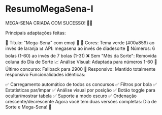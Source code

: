 # ResumoMegaSena-I

MEGA-SENA CRIADA COM SUCESSO! 🎱💚

Principais adaptações feitas:

🎯 Título: "Mega-Sena" com emoji 🎱
🌈 Cores: Tema verde (#00a859) ao invés de laranja
📊 API: megasena ao invés de diadesorte
🎲 Números: 6 bolas (1-60) ao invés de 7 bolas (1-31)
❌ Sem "Mês da Sorte": Removida coluna do Dia de Sorte
📈 Análise Visual: Adaptada para números 1-60
🔧 Último concurso: Fallback para 2900
📱 Responsivo: Mantido totalmente responsivo
Funcionalidades idênticas:

✅ Carregamento automático de todos os concursos
✅ Filtros por bola
✅ Estatísticas par/ímpar
✅ Análise visual por posição
✅ Botão toggle para ocultar/mostrar tabela
✅ Suporte a modo escuro
✅ Ordenação crescente/decrescente
Agora você tem duas versões completas: Dia de Sorte e Mega-Sena! 🚀